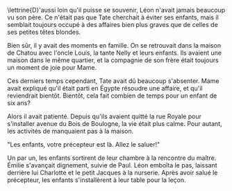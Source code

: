 <!--
C02S01: Léon
Personnages:
  - Léon Grünberg
POV: Léon Grünberg
Résumé:
Les enfants Grünberg attendent le retour de leur père depuis des semaines. Ils
se demandent quand il va rentrer.
-->


\lettrine{D}'aussi loin qu'il puisse se souvenir, Léon n'avait jamais beaucoup
vu son père. Ce n'était pas que Tate cherchait à éviter ses enfants, mais il
semblait toujours occupé à des affaires bien plus graves que de celles de ses
petites têtes blondes.

Bien sûr, il y avait des moments en famille. On se retrouvait dans la maison
de Chatou avec l'oncle Louis, la tante Nelly et leurs enfants.
Ils avaient une maison dans le même quartier, et la compagnie de son
frère était toujours un moment de joie pour Mame.

Ces derniers temps cependant, Tate avait dû beaucoup s'absenter. Mame avait
expliqué qu'il était parti en Égypte résoudre une affaire, et qu'il reviendrait
bientôt. Bientôt, cela fait combien de temps pour un enfant de six ans?

Alors il avait patienté. Depuis qu'ils avaient quitté la rue Royale pour
s'installer avenue du Bois de Boulogne, la vie était plus calme.
Pour autant, les activités de manquaient pas à la maison.

"Les enfants, votre précepteur est là. Allez le saluer!"


Un par un, les enfants sortirent de leur chambre à la rencontre du maître.
Émilie s'avançait dignement, suivie de Paul. Léon emboîta le pas,
laissant derrière lui Charlotte et le petit Jacques à la nurserie.
Après avoir salué le précepteur, les enfants s'installèrent à leur table pour
la leçon.


